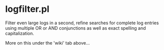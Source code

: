 logfilter.pl
============

Filter even large logs in a second, refine searches for complete log entries using multiple OR or AND 
conjunctions as well as exact spelling and capitalization. 

More on this under the 'wiki' tab above...
